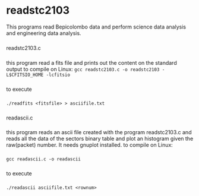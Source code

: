 # readstc2103
This programs read Bepicolombo data and
perform science data analysis and engineering
data analysis.
###
readstc2103.c
###
this program read a fits file and prints out the content on the standard output
to compile on Linux:
`gcc readstc2103.c -o readstc2103 -L$CFITSIO_HOME -lcfitsio`
###
to execute
###
`./readfits <fitsfile> > asciifile.txt`
###
readascii.c
###
this program reads an ascii file created with the program readstc2103.c
and reads all the data of the sectors binary table and plot an histogram
given the raw(packet) number. It needs gnuplot installed.
to compile on Linux:
###
`gcc readascii.c -o readascii`
###
to execute
###
`./readascii asciifile.txt <rownum>`
###
